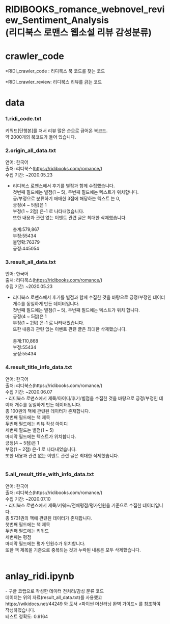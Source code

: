 # RIDIBOOKS_romance_webnovel_review_Sentiment_Analysis<br>(리디북스 로맨스 웹소설 리뷰 감성분류)
<p>
<h1>crawler_code</h1>

*RIDI_crawler_code : 리디북스 북 코드를 찾는 코드

*RIDI_crawler_review: 리디북스 리뷰를 긁는 코드
</p>

<p>
  <h1>data</h1>
  <h3>1.ridi_code.txt</h3>
  키워드[단행본]를 쳐서 리뷰 많은 순으로 긁어온 북코드.<br>
  약 2000개의 북코드가 들어 있습니다.<br>
  <h3>2.origin_all_data.txt</h3>

  언어: 한국어<br>
  출처: 리디북스(https://ridibooks.com/romance/)<br>
  수집 기간: ~2020.05.23<br>
  - 리디북스 로맨스에서 후기를 별점과 함께 수집했습니다.<br> 첫번째 필드에는 별점(1 ~ 5), 두번째 필드에는 텍스트가 위치합니다. <br>긍/부정으로 분류하기 애매한 3점에 해당하는 텍스트   는 0, <br>긍정(4 ~ 5점)은 1<br> 부정(1 ~ 2점) 은-1 로 나타내었습니다. <br>또한 내용과 관련 없는 이벤트 관련 글은 최대한 삭제했습니다.<br><br>
  총계:579,867<br>
  부정:55434<br>
  불명확:76379<br>
  긍정:445054<br>

  <h3>3.result_all_data.txt</h3>

  언어: 한국어<br>
  출처: 리디북스(https://ridibooks.com/romance/)<br>
  수집 기간: ~2020.05.23<br>
  - 리디북스 로맨스에서 후기를 별점과 함께 수집한 것을 바탕으로 긍정/부정인 데이터 개수를 동일하게 만든 데이터입니다.<br> 첫번째 필드에는 별점(1 ~ 5), 두번째 필드에는 텍스트가 위치   합니다.<br>긍정(4 ~ 5점)은 1<br> 부정(1 ~ 2점) 은-1 로 나타내었습니다. <br>또한 내용과 관련 없는 이벤트 관련 글은 최대한 삭제했습니다.<br><br>
  총계:110,868<br>
  부정:55434<br>
  긍정:55434<br>
  
  <h3>4.result_title_info_data.txt</h3>
  언어: 한국어<br>
  출처: 리디북스(https://ridibooks.com/romance/)<br>
  수집 기간: ~2020.06.07<br>
   - 리디북스 로맨스에서 제목/아이디/후기/별점을 수집한 것을 바탕으로 긍정/부정인 데이터 개수를 동일하게 만든 데이터입니다.
   <br>총 100권의 책에 관련된 데이터가 존재합니다.<br> 첫번째  필드에는 책 제목<br> 두번째 필드에는 리뷰 작성 아이디
   <br>세번째 필드는 별점(1 ~ 5)<br>마지막 필드에는 텍스트가 위치합니다.
   <br>긍정(4 ~ 5점)은 1<br> 부정(1 ~ 2점) 은-1 로 나타내었습니다. <br>또한 내용과 관련 없는 이벤트 관련 글은 최대한 삭제했습니다.<br><br>
  </p>
  
  <h3>5.all_result_title_with_info_data.txt</h3>
  언어: 한국어<br>
  출처: 리디북스(https://ridibooks.com/romance/)<br>
  수집 기간: ~2020.07.10<br>
   - 리디북스 로맨스에서 제목/키워드/전체평점/평가인원을 기준으로 수집한 데이터입니다.
   <br>총 5731권의 책에 관련된 데이터가 존재합니다.<br> 첫번째  필드에는 책 제목<br> 두번째 필드에는 키워드<br> 세번째는 평점
   <br>마지막 필드에는 평가 인원수가 위치합니다.
   <br>또한 책 제목을 기준으로 중복되는 것과 누락된 내용은 모두 삭제했습니다.<br><br>
  </p>


<p>
  <h1>anlay_ridi.ipynb</h1>
  - 구글 코랩으로 작성한 데이터 전처리/감성 분류 코드<br>
  데이터는 위의 자료(result_all_data.txt)를 사용했고
  <br>https://wikidocs.net/44249 와 도서 <파이썬 머신러닝 완벽 가이드> 를  참조하여 작성하였습니다.
  <br>테스트 정확도:  0.9164

</p>



